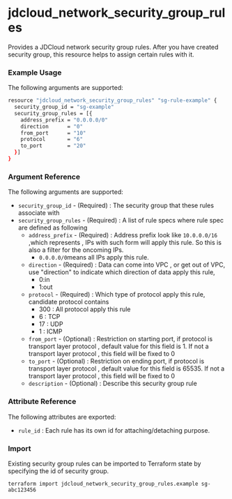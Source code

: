 # jdcloud\_network\_security\_group\_rules

Provides a JDCloud network security group rules. After you have created security group, this resource helps to assign certain rules with it.

### Example Usage

The following arguments are supported:

```bash
resource "jdcloud_network_security_group_rules" "sg-rule-example" {
  security_group_id = "sg-example"
  security_group_rules = [{
    address_prefix = "0.0.0.0/0"
    direction      = "0"
    from_port      = "10"
    protocol       = "6"
    to_port        = "20"
  }]
}
```

### Argument Reference

The following arguments are supported:

* `security_group_id` - \(Required\) : The security group that these rules associate with
* `security_group_rules` - \(Required\) :  A list of rule specs where rule spec are defined as following
  * `address_prefix` - \(Required\) : Address prefix look like `10.0.0.0/16` ,which represents , IPs with such form will apply this rule. So this is also a filter for the oncoming IPs.
    * `0.0.0.0/0`means all IPs apply this rule.
  * `direction` - \(Required\) : Data can come into VPC , or get out of VPC, use "direction" to indicate which direction of data apply this rule, 
    * 0:in
    * 1:out
  * `protocol` - \(Required\) : Which type of protocol apply this rule, candidate protocol contains 
    * 300 : All protocol apply this rule
    * 6 : TCP 
    * 17 : UDP
    * 1 : ICMP
  * `from_port` - \(Optional\) : Restriction on starting port, if protocol is transport layer protocol , default value for this field is 1. If not a transport layer protocol , this field will be fixed to 0
  * `to_port` - \(Optional\) : Restriction on ending port, if protocol is transport layer protocol , default value for this field is 65535. If not a transport layer protocol , this field will be fixed to 0
  * `description` - \(Optional\) :  Describe this security group rule

### Attribute Reference

The following attributes are exported:

* `rule_id` : Each rule has its own id for attaching/detaching purpose.

### Import

Existing security group rules can be imported to Terraform state by specifying the id of security group.

```text
terraform import jdcloud_network_security_group_rules.example sg-abc123456
```



